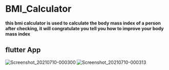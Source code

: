 # BMI_Calculator
**this bmi calculator is used to calculate the body mass index of a person**
**after checking, it will congratulate you tell you how to improve your body mass index**
## flutter App
![Screenshot_20210710-000300](https://user-images.githubusercontent.com/61844423/125143897-0be3b500-e114-11eb-8bfe-dce5541611dc.png)
![Screenshot_20210710-000313](https://user-images.githubusercontent.com/61844423/125143900-0dad7880-e114-11eb-8993-3962fb2bcc69.png)

